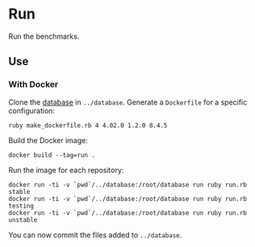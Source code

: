 # Run
Run the benchmarks.

## Use
### With Docker
Clone the [database](https://github.com/coq-bench/database) in `../database`. Generate a `Dockerfile` for a specific configuration:

    ruby make_dockerfile.rb 4 4.02.0 1.2.0 8.4.5

Build the Docker image:

    docker build --tag=run .

Run the image for each repository:

    docker run -ti -v `pwd`/../database:/root/database run ruby run.rb stable
    docker run -ti -v `pwd`/../database:/root/database run ruby run.rb testing
    docker run -ti -v `pwd`/../database:/root/database run ruby run.rb unstable

You can now commit the files added to `../database`.
